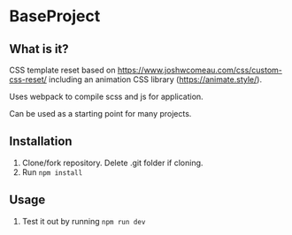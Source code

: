# BaseProject

## What is it?

CSS template reset based on https://www.joshwcomeau.com/css/custom-css-reset/ including an animation CSS library (https://animate.style/).

Uses webpack to compile scss and js for application.

Can be used as a starting point for many projects.

## Installation

1. Clone/fork repository. Delete .git folder if cloning.
2. Run `npm install`

## Usage
1. Test it out by running `npm run dev`



